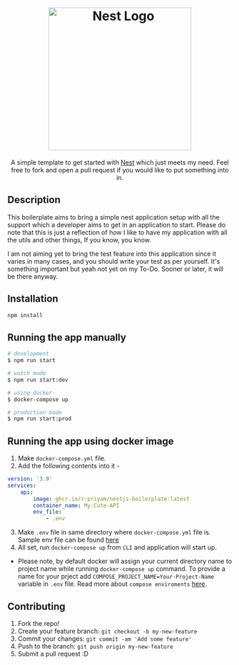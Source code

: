 <h1 align="center">
  <a href="https://nestjs.com/" target="blank"><img src="https://nestjs.com/img/logo_text.svg" width="320" alt="Nest Logo" /></a>
</h1>

<p align="center">A simple template to get started with <a href="https://github.com/nestjs/nest" target="_blank">Nest</a> which just meets my need. Feel free to fork and open a pull request if you would like to put something into in.</p>

## Description

This boilerplate aims to bring a simple nest application setup with all the support which a developer aims to get in an application to start. Please do note that this is just a reflection of how I like to have my application with all the utils and other things, If you know, you know.

I am not aiming yet to bring the test feature into this application since it varies in many cases, and you should write your test as per yourself. It's something important but yeah not yet on my To-Do. Sooner or later, it will be there anyway.

## Installation

```bash
npm install
```

## Running the app manually

```bash
# development
$ npm run start

# watch mode
$ npm run start:dev

# using docker
$ docker-compose up

# production mode
$ npm run start:prod
```

## Running the app using docker image

1. Make `docker-compose.yml` file.
2. Add the following contents into it -

```yml
version: '3.9'
services:
    api:
        image: ghcr.io/r-priyam/nestjs-boilerplate:latest
        container_name: My-Cute-API
        env_file:
            - .env
```

3. Make `.env` file in same directory where `docker-compose.yml` file is. Sample env file can be found [here](https://github.com/r-priyam/nestjs-boilerplate/blob/master/.env.example)
4. All set, run `docker-compose up` from `CLI` and application will start up.

-   Please note, by default docker will assign your current directory name to project name while running `docker-compose up` command. To provide a name for your prject add `COMPOSE_PROJECT_NAME=Your-Project-Name` variable in `.env` file. Read more about `compose enviroments` [here](https://docs.docker.com/compose/reference/envvars/).

## Contributing

1. Fork the repo!
2. Create your feature branch: `git checkout -b my-new-feature`
3. Commit your changes: `git commit -am 'Add some feature'`
4. Push to the branch: `git push origin my-new-feature`
5. Submit a pull request :D
